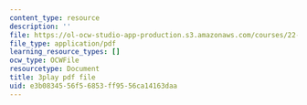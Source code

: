 ```yaml
---
content_type: resource
description: ''
file: https://ol-ocw-studio-app-production.s3.amazonaws.com/courses/22-01-introduction-to-nuclear-engineering-and-ionizing-radiation-fall-2016/e3b0834556f56853ff9556ca14163daa_RW2DPHAoXiQ.pdf
file_type: application/pdf
learning_resource_types: []
ocw_type: OCWFile
resourcetype: Document
title: 3play pdf file
uid: e3b08345-56f5-6853-ff95-56ca14163daa
---
```

